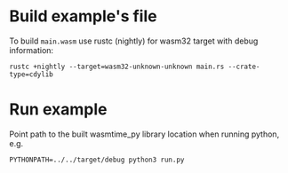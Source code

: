 # Build example's file

To build `main.wasm` use rustc (nightly) for wasm32 target with debug information:

```
rustc +nightly --target=wasm32-unknown-unknown main.rs --crate-type=cdylib
```

# Run example

Point path to the built wasmtime_py library location when running python, e.g.

```
PYTHONPATH=../../target/debug python3 run.py
```
